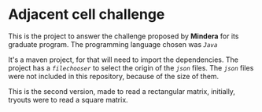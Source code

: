 # Adjacent cell challenge
This is the project to answer the challenge proposed by **Mindera** for its graduate program.
The programming language chosen was *`Java`*

It's a maven project, for that will need to import the dependencies.
The project has a *`filechooser`* to select the origin of the *`json`* files. 
The *`json`* files were not included in this repository,  because of the size of them.

This is the second version, made to read a rectangular matrix, initially, tryouts were to read a square matrix.

